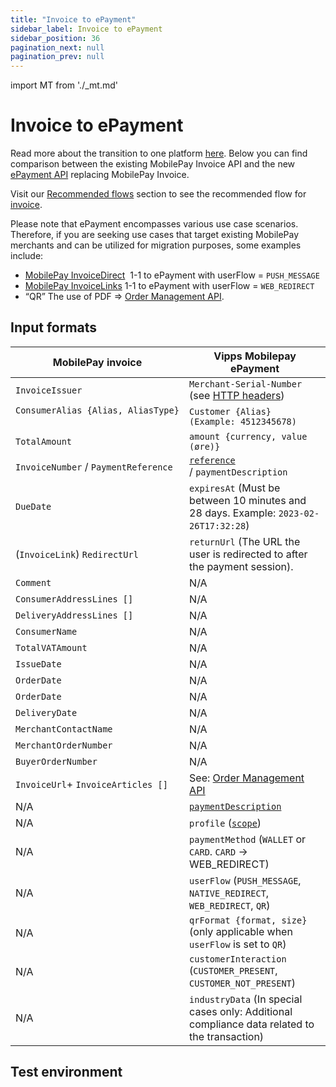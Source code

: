 ```yaml
---
title: "Invoice to ePayment"
sidebar_label: Invoice to ePayment
sidebar_position: 36
pagination_next: null
pagination_prev: null
---
```


import MT from './_mt.md'

# Invoice to ePayment

Read more about the transition to one platform [here](https://developer.mobilepay.dk/docs/invoice/transition-to-one-platform). Below you can find comparison between the existing MobilePay Invoice API and the new [ePayment API](/docs/APIs/epayment-api) replacing MobilePay Invoice. 

Visit our [Recommended flows](https://developer.vippsmobilepay.com/docs/vipps-solutions/) section to see the recommended flow for [invoice](/docs/vipps-solutions/invoice-through-epayments/).

Please note that ePayment encompasses various use case scenarios. Therefore, if you are seeking use cases that target existing MobilePay merchants and can be utilized for migration purposes, some examples include:

* [MobilePay InvoiceDirect](https://developer.mobilepay.dk/docs/invoice/api-endpoint-reference#invoicedirect)  1-1 to ePayment with userFlow = `PUSH_MESSAGE`
* [MobilePay InvoiceLinks](https://developer.mobilepay.dk/docs/invoice/api-endpoint-reference#invoicelink) 1-1 to ePayment with userFlow = `WEB_REDIRECT`
* “QR” The use of PDF => [Order Management API](https://developer.vippsmobilepay.com/docs/APIs/order-management-api/).

## Input formats

| MobilePay invoice                    | Vipps Mobilepay ePayment                                                                      |
|--------------------------------------|-------------------------------------------------------------------------------------------------|
| `InvoiceIssuer​`                      | `Merchant-Serial-Number` (see [HTTP headers](https://developer.vippsmobilepay.com/docs/vipps-developers/common-topics/http-headers/))                                                   ​ |
| `ConsumerAlias {Alias, AliasType}`  ​ | `Customer {Alias} (Example: 4512345678)`                                                        |
| `TotalAmount​`                        | `amount {currency, value (øre)}​`                                                                 |
| `InvoiceNumber` / `PaymentReference​` | [`reference`](https://developer.vippsmobilepay.com/docs/vipps-developers/common-topics/orderid) / `paymentDescription`                                                             ​ |
| `DueDate​`                            | `expiresAt` (Must be between 10 minutes and 28 days. Example: `2023-02-26T17:32:28`)​                                    |
| (`InvoiceLink`) `RedirectUrl`       ​ | `returnUrl` (The URL the user is redirected to after the payment session).​                      |
| `Comment​`                            | N/A |
| `ConsumerAddressLines []`            | N/A |
| `DeliveryAddressLines []`            | N/A |
| `ConsumerName​`                       | N/A |
| `TotalVATAmount​`                     | N/A |
| `IssueDate`                          | N/A |
| `OrderDate`                          | N/A |
| `OrderDate`                          | N/A |
| `DeliveryDate​`                       | N/A |
| `MerchantContactName`                | N/A |
| `MerchantOrderNumber`                | N/A |
| `BuyerOrderNumber​`                   | N/A |
| `InvoiceUrl`+ `InvoiceArticles []`​   | See: [Order Management API](https://developer.vippsmobilepay.com/docs/APIs/order-management-api) |
| N/A                                  ​ | [`paymentDescription​`](https://developer.vippsmobilepay.com/docs/vipps-developers/common-topics/transactiontext/)                                                                             |
| N/A                                    | `profile` ([`scope`](https://developer.vippsmobilepay.com/docs/APIs/userinfo-api/#scope))​                                                                               |
| N/A                                  ​ | `paymentMethod` (`WALLET` or `CARD`. `CARD` → WEB_REDIRECT)​                                    |
| N/A                                    | `userFlow` (`PUSH_MESSAGE`, `NATIVE_REDIRECT`, `WEB_REDIRECT`, `QR`)                           ​ |
| N/A                                    | `qrFormat {format, size}` (only applicable when `userFlow` is set to `QR`)                         ​ |
| N/A                                    | `customerInteraction` (`CUSTOMER_PRESENT`, `CUSTOMER_NOT_PRESENT`)​                              |
| N/A                                    | `industryData` (In special cases only: Additional compliance data related to the transaction)​                          |

## Test environment

<MT />
